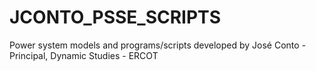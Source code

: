 # JCONTO_PSSE_SCRIPTS

Power system models and programs/scripts developed by José Conto - Principal, Dynamic Studies - ERCOT
